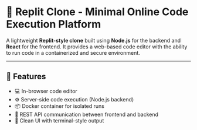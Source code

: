 # 🧪 Replit Clone - Minimal Online Code Execution Platform

A lightweight **Replit-style clone** built using **Node.js** for the backend and **React** for the frontend. It provides a web-based code editor with the ability to run code in a containerized and secure environment.

---

## 🚀 Features

- 💻 In-browser code editor
- ⚙️ Server-side code execution (Node.js backend)
- 📦 Docker container for isolated runs
- 📡 REST API communication between frontend and backend
- 🎨 Clean UI with terminal-style output
